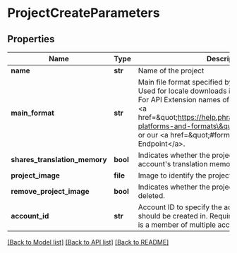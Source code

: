 # ProjectCreateParameters

## Properties
Name | Type | Description | Notes
------------ | ------------- | ------------- | -------------
**name** | **str** | Name of the project | [optional] 
**main_format** | **str** | Main file format specified by its API Extension name. Used for locale downloads if no format is specified. For API Extension names of available file formats see &lt;a href&#x3D;\&quot;https://help.phrase.com/help/supported-platforms-and-formats\&quot;&gt;Format Guide&lt;/a&gt; or our &lt;a href&#x3D;\&quot;#formats\&quot;&gt;Formats API Endpoint&lt;/a&gt;. | [optional] 
**shares_translation_memory** | **bool** | Indicates whether the project should share the account&#39;s translation memory | [optional] 
**project_image** | **file** | Image to identify the project | [optional] 
**remove_project_image** | **bool** | Indicates whether the project image should be deleted. | [optional] 
**account_id** | **str** | Account ID to specify the actual account the project should be created in. Required if the requesting user is a member of multiple accounts. | [optional] 

[[Back to Model list]](../README.md#documentation-for-models) [[Back to API list]](../README.md#documentation-for-api-endpoints) [[Back to README]](../README.md)


